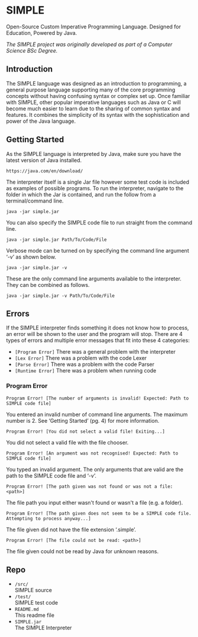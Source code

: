 # SIMPLE

Open-Source Custom Imperative Programming Language. 
Designed for Education, Powered by Java.

_The SIMPLE project was originally developed as part of a Computer Science BSc Degree._

## Introduction

The SIMPLE language was designed as an introduction to programming, a general purpose language supporting many of the core programming concepts without having confusing syntax or complex set up. Once familiar with SIMPLE, other popular imperative languages such as Java or C will become much easier to learn due to the sharing of common syntax and features. It combines the simplicity of its syntax with the sophistication and power of the Java language.

## Getting Started

As the SIMPLE language is interpreted by Java, make sure you have the latest version of Java installed.

`
https://java.com/en/download/
`

The interpreter itself is a single Jar file however some test code is included as examples of possible programs. To run the interpreter, navigate to the folder in which the Jar is contained, and run the follow from a terminal/command line.

`java -jar simple.jar
`
You can also specify the SIMPLE code file to run straight from the command line.

```java -jar simple.jar Path/To/Code/File
```
Verbose mode can be turned on by specifying the command line argument ‘-v’ as shown below. 

`java -jar simple.jar -v
`
These are the only command line arguments available to the interpreter. They can be combined as follows.

`java -jar simple.jar -v Path/To/Code/File
`

## Errors

If the SIMPLE interpreter finds something it does not know how to process, an error will be shown to the user and the program will stop. There are 4 types of errors and multiple error messages that fit into these 4 categories:
- `[Program Error]`    There was a general problem with the interpreter- `[Lex Error]`        There was a problem with the code Lexer- `[Parse Error]`      There was a problem with the code Parser- `[Runtime Error]`    There was a problem when running code

### Program Error

`Program Error! [The number of arguments is invalid! Expected: Path to SIMPLE code file]`
You entered an invalid number of command line arguments. The maximum number is 2. See ‘Getting Started’ (pg. 4) for more information.
`Program Error! [You did not select a valid file! Exiting...]`
You did not select a valid file with the file chooser.
`Program Error! [An argument was not recognised! Expected: Path to SIMPLE code file]`
You typed an invalid argument. The only arguments that are valid are the path to the SIMPLE code file and ‘-v’.

`Program Error! [The path given was not found or was not a file: <path>]`
The file path you input either wasn't found or wasn't a file (e.g. a folder).
`Program Error! [The path given does not seem to be a SIMPLE code file. Attempting to process anyway...]`
The file given did not have the file extension ‘.simple’.
`Program Error! [The file could not be read: <path>]`

The file given could not be read by Java for unknown reasons.

## Repo

- `/src/`	
	SIMPLE source
- `/test/`	
	SIMPLE test code
- `README.md`	
	This readme file
- `SIMPLE.jar`	
	The SIMPLE Interpreter